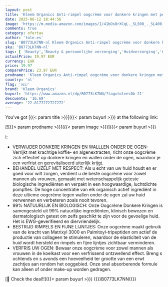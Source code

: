 ```yaml
---
layout: post
title: 'Kleem Organics Anti-rimpel oogcrème voor donkere kringen met peptiden en niacinamide - Anti-aging onderoogcrème voor mannen en vrouwen die wallen  kraaienpootjes  fijne lijntjes en slapheid vermindert'
date: 2025-06-12 18:44:56
image: 'https://m.media-amazon.com/images/I/41bOs8rXCqL._SL500_._SL400_.jpg'
comments: true
category: ofertas
author: 'tole.es'
slug: 'B0773LK7NN-nl Kleem Organics Anti-rimpel oogcrème voor donkere kringen...'
sku: 'B0773LK7NN-nl'
tags: [ 'Beauty','Beauty & persoonlijke verzorging','Huidverzorging','Oogcrème','Oogverzorgingsproducten','kleem organics','🇳🇱', ]
actualPrice: 19.97 EUR
currency: EUR
price: 19.97
comparePrice: 23.97 EUR
prodname: 'Kleem Organics Anti-rimpel oogcrème voor donkere kringen met peptiden en niacinamide - Anti-aging onderoogcrème voor mannen en vrouwen die wallen  kraaienpootjes  fijne lijntjes en slapheid vermindert'
country: 'nl'
flag: '🇳🇱'
brand: 'Kleem Organics'
buyurl: 'https://www.amazon.nl/dp/B0773LK7NN/?tag=tolees0b-21'
descuento: '16.69'
average: '22.8177272727272'
---
```


You've got [{{< param title >}}]({{< param buyurl >}}) at the following link:

[![{{< param prodname >}}]({{< param image >}})]({{< param buyurl >}})

ℹ️:

- VERWIJDER DONKERE KRINGEN EN WALLLEN ONDER DE OGEN: Verrijkt met krachtige koffie- en algenextracten, richt onze oogcrème zich effectief op donkere kringen en wallen onder de ogen, waardoor je een verfrist en gerevitaliseerd uiterlijk krijgt.
- BEHANDEL UZELF MET RESPECT: Als u echt van uw huid houdt en er goed voor wilt zorgen, verdient u de beste oogcrème voor zowel mannen als vrouwen, gemaakt met wetenschappelijk geteste biologische ingrediënten en verpakt in een hoogwaardige, luchtdichte pompfles. De hoge concentratie van elk organisch actief ingrediënt in deze ultieme oogcrème tegen wallen onder de ogen zal uw huid verwennen en verbeteren zoals nooit tevoren.
- 99% NATUURLIJK EN BIOLOGISCH: Onze Oogcrème Donkere Kringen is samengesteld uit 99% natuurlijke ingrediënten, klinisch bewezen en dermatologisch getest om zelfs geschikt te zijn voor de gevoelige huid. Het is EWG-geverifieerd en diervriendelijk.
- BESTRIJD RIMPELS EN FIJNE LIJNTJES: Onze oogcrème maakt gebruik van de kracht van Matrixyl 3000 en Palmitoyl-tripeptiden om actief de productie van collageen te stimuleren, waardoor de elasticiteit van de huid wordt hersteld en rimpels en fijne lijntjes zichtbaar verminderen.
- VERFRIS UW OGEN: Bewaar onze oogcrème voor zowel mannen als vrouwen in de koelkast voor een verfrissend ontzwellend effect. Breng s ochtends en s avonds een hoeveelheid ter grootte van een erwt zachtjes aan rondom het ooggebied. Onze snel absorberende formule kan alleen of onder make-up worden gedragen.

[🛒 Check the deal!!]({{< param buyurl >}})
{{<world>}}B0773LK7NN{{</world>}}
